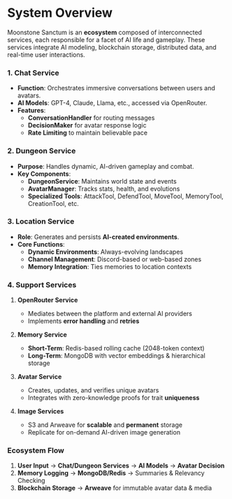 # System Overview
Moonstone Sanctum is an **ecosystem** composed of interconnected services, each responsible for a facet of AI life and gameplay. These services integrate AI modeling, blockchain storage, distributed data, and real-time user interactions.

### **1. Chat Service**
- **Function**: Orchestrates immersive conversations between users and avatars.  
- **AI Models**: GPT-4, Claude, Llama, etc., accessed via OpenRouter.  
- **Features**:  
  - **ConversationHandler** for routing messages  
  - **DecisionMaker** for avatar response logic  
  - **Rate Limiting** to maintain believable pace


### **2. Dungeon Service**
- **Purpose**: Handles dynamic, AI-driven gameplay and combat.  
- **Key Components**:  
  - **DungeonService**: Maintains world state and events  
  - **AvatarManager**: Tracks stats, health, and evolutions  
  - **Specialized Tools**: AttackTool, DefendTool, MoveTool, MemoryTool, CreationTool, etc.


### **3. Location Service**
- **Role**: Generates and persists **AI-created environments**.  
- **Core Functions**:  
  - **Dynamic Environments**: Always-evolving landscapes  
  - **Channel Management**: Discord-based or web-based zones  
  - **Memory Integration**: Ties memories to location contexts


### **4. Support Services**

1. **OpenRouter Service**  
   - Mediates between the platform and external AI providers  
   - Implements **error handling** and **retries**

2. **Memory Service**  
   - **Short-Term**: Redis-based rolling cache (2048-token context)  
   - **Long-Term**: MongoDB with vector embeddings & hierarchical storage

3. **Avatar Service**  
   - Creates, updates, and verifies unique avatars  
   - Integrates with zero-knowledge proofs for trait **uniqueness**

4. **Image Services**  
   - S3 and Arweave for **scalable** and **permanent** storage  
   - Replicate for on-demand AI-driven image generation


### **Ecosystem Flow**
1. **User Input** → **Chat/Dungeon Services** → **AI Models** → **Avatar Decision**  
2. **Memory Logging** → **MongoDB/Redis** → Summaries & Relevancy Checking  
3. **Blockchain Storage** → **Arweave** for immutable avatar data & media